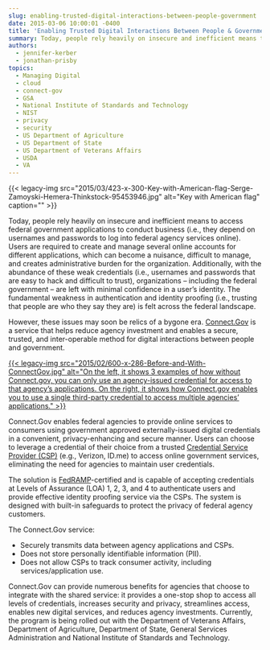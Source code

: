 ```yaml
---
slug: enabling-trusted-digital-interactions-between-people-government
date: 2015-03-06 10:00:01 -0400
title: 'Enabling Trusted Digital Interactions Between People & Government'
summary: Today, people rely heavily on insecure and inefficient means to access federal government applications to conduct business (i.e., they depend on usernames and passwords to log into federal agency services online). Users are required to create and manage several online accounts for different applications, which can become a nuisance, difficult to manage, and creates administrative
authors:
  - jennifer-kerber
  - jonathan-prisby
topics:
  - Managing Digital
  - cloud
  - connect-gov
  - GSA
  - National Institute of Standards and Technology
  - NIST
  - privacy
  - security
  - US Department of Agriculture
  - US Department of State
  - US Department of Veterans Affairs
  - USDA
  - VA
---
```


{{< legacy-img src="2015/03/423-x-300-Key-with-American-flag-Serge-Zamoyski-Hemera-Thinkstock-95453946.jpg" alt="Key with American flag" caption="" >}} 

Today, people rely heavily on insecure and inefficient means to access federal government applications to conduct business (i.e., they depend on usernames and passwords to log into federal agency services online). Users are required to create and manage several online accounts for different applications, which can become a nuisance, difficult to manage, and creates administrative burden for the organization. Additionally, with the abundance of these weak credentials (i.e., usernames and passwords that are easy to hack and difficult to trust), organizations – including the federal government – are left with minimal confidence in a user’s identity. The fundamental weakness in authentication and identity proofing (i.e., trusting that people are who they say they are) is felt across the federal landscape.

However, these issues may soon be relics of a bygone era. [Connect.Gov](https://www.connect.gov/) is a service that helps reduce agency investment and enables a secure, trusted, and inter-operable method for digital interactions between people and government.

[{{< legacy-img src="2015/02/600-x-286-Before-and-With-ConnectGov.jpg" alt="On the left, it shows 3 examples of how without Connect.gov, you can only use an agency-issued credential for access to that agency’s applications. On the right, it shows how Connect.gov enables you to use a single third-party credential to access multiple agencies’ applications." >}}](https://s3.amazonaws.com/digitalgov/_legacy-img/2015/02/900-x-429-Before-and-With-ConnectGov.jpg)

Connect.Gov enables federal agencies to provide online services to consumers using government approved externally-issued digital credentials in a convenient, privacy-enhancing and secure manner. Users can choose to leverage a credential of their choice from a trusted [Credential Service Provider (CSP)](https://www.connect.gov/whos-involved/) (e.g., Verizon, ID.me) to access online government services, eliminating the need for agencies to maintain user credentials.

The solution is [FedRAMP](http://cloud.cio.gov/fedramp)-certified and is capable of accepting credentials at Levels of Assurance (LOA) 1, 2, 3, and 4 to authenticate users and provide effective identity proofing service via the CSPs. The system is designed with built-in safeguards to protect the privacy of federal agency customers.

The Connect.Gov service:

  * Securely transmits data between agency applications and CSPs.
  * Does not store personally identifiable information (PII).
  * Does not allow CSPs to track consumer activity, including services/application use.

Connect.Gov can provide numerous benefits for agencies that choose to integrate with the shared service: it provides a one-stop shop to access all levels of credentials, increases security and privacy, streamlines access, enables new digital services, and reduces agency investments. Currently, the program is being rolled out with the Department of Veterans Affairs, Department of Agriculture, Department of State, General Services Administration and National Institute of Standards and Technology.